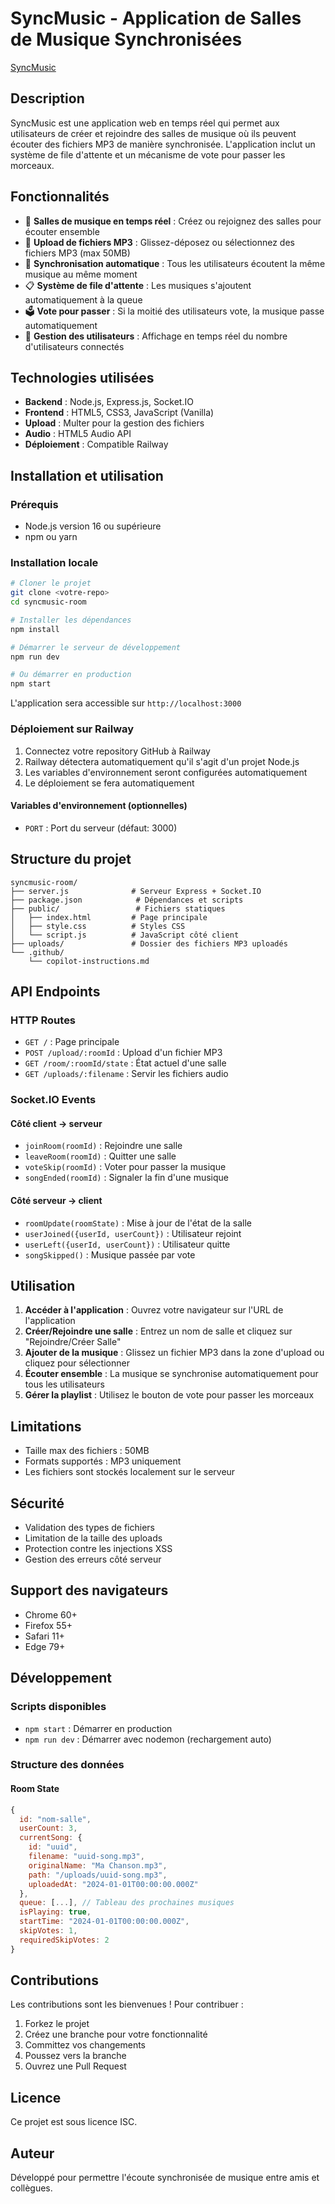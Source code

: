 # SyncMusic - Application de Salles de Musique Synchronisées
[SyncMusic](https://sync-mp3-listener.onrender.com/)
## Description

SyncMusic est une application web en temps réel qui permet aux utilisateurs de créer et rejoindre des salles de musique où ils peuvent écouter des fichiers MP3 de manière synchronisée. L'application inclut un système de file d'attente et un mécanisme de vote pour passer les morceaux.

## Fonctionnalités

- 🎵 **Salles de musique en temps réel** : Créez ou rejoignez des salles pour écouter ensemble
- 📁 **Upload de fichiers MP3** : Glissez-déposez ou sélectionnez des fichiers MP3 (max 50MB)
- 🔄 **Synchronisation automatique** : Tous les utilisateurs écoutent la même musique au même moment
- 📋 **Système de file d'attente** : Les musiques s'ajoutent automatiquement à la queue
- 🗳️ **Vote pour passer** : Si la moitié des utilisateurs vote, la musique passe automatiquement
- 👥 **Gestion des utilisateurs** : Affichage en temps réel du nombre d'utilisateurs connectés

## Technologies utilisées

- **Backend** : Node.js, Express.js, Socket.IO
- **Frontend** : HTML5, CSS3, JavaScript (Vanilla)
- **Upload** : Multer pour la gestion des fichiers
- **Audio** : HTML5 Audio API
- **Déploiement** : Compatible Railway

## Installation et utilisation

### Prérequis
- Node.js version 16 ou supérieure
- npm ou yarn

### Installation locale
```bash
# Cloner le projet
git clone <votre-repo>
cd syncmusic-room

# Installer les dépendances
npm install

# Démarrer le serveur de développement
npm run dev

# Ou démarrer en production
npm start
```

L'application sera accessible sur `http://localhost:3000`

### Déploiement sur Railway

1. Connectez votre repository GitHub à Railway
2. Railway détectera automatiquement qu'il s'agit d'un projet Node.js
3. Les variables d'environnement seront configurées automatiquement
4. Le déploiement se fera automatiquement

#### Variables d'environnement (optionnelles)
- `PORT` : Port du serveur (défaut: 3000)

## Structure du projet

```
syncmusic-room/
├── server.js              # Serveur Express + Socket.IO
├── package.json            # Dépendances et scripts
├── public/                 # Fichiers statiques
│   ├── index.html         # Page principale
│   ├── style.css          # Styles CSS
│   └── script.js          # JavaScript côté client
├── uploads/               # Dossier des fichiers MP3 uploadés
└── .github/
    └── copilot-instructions.md
```

## API Endpoints

### HTTP Routes
- `GET /` : Page principale
- `POST /upload/:roomId` : Upload d'un fichier MP3
- `GET /room/:roomId/state` : État actuel d'une salle
- `GET /uploads/:filename` : Servir les fichiers audio

### Socket.IO Events

#### Côté client → serveur
- `joinRoom(roomId)` : Rejoindre une salle
- `leaveRoom(roomId)` : Quitter une salle
- `voteSkip(roomId)` : Voter pour passer la musique
- `songEnded(roomId)` : Signaler la fin d'une musique

#### Côté serveur → client
- `roomUpdate(roomState)` : Mise à jour de l'état de la salle
- `userJoined({userId, userCount})` : Utilisateur rejoint
- `userLeft({userId, userCount})` : Utilisateur quitte
- `songSkipped()` : Musique passée par vote

## Utilisation

1. **Accéder à l'application** : Ouvrez votre navigateur sur l'URL de l'application
2. **Créer/Rejoindre une salle** : Entrez un nom de salle et cliquez sur "Rejoindre/Créer Salle"
3. **Ajouter de la musique** : Glissez un fichier MP3 dans la zone d'upload ou cliquez pour sélectionner
4. **Écouter ensemble** : La musique se synchronise automatiquement pour tous les utilisateurs
5. **Gérer la playlist** : Utilisez le bouton de vote pour passer les morceaux

## Limitations

- Taille max des fichiers : 50MB
- Formats supportés : MP3 uniquement
- Les fichiers sont stockés localement sur le serveur

## Sécurité

- Validation des types de fichiers
- Limitation de la taille des uploads
- Protection contre les injections XSS
- Gestion des erreurs côté serveur

## Support des navigateurs

- Chrome 60+
- Firefox 55+
- Safari 11+
- Edge 79+

## Développement

### Scripts disponibles
- `npm start` : Démarrer en production
- `npm run dev` : Démarrer avec nodemon (rechargement auto)

### Structure des données

#### Room State
```javascript
{
  id: "nom-salle",
  userCount: 3,
  currentSong: {
    id: "uuid",
    filename: "uuid-song.mp3",
    originalName: "Ma Chanson.mp3",
    path: "/uploads/uuid-song.mp3",
    uploadedAt: "2024-01-01T00:00:00.000Z"
  },
  queue: [...], // Tableau des prochaines musiques
  isPlaying: true,
  startTime: "2024-01-01T00:00:00.000Z",
  skipVotes: 1,
  requiredSkipVotes: 2
}
```

## Contributions

Les contributions sont les bienvenues ! Pour contribuer :

1. Forkez le projet
2. Créez une branche pour votre fonctionnalité
3. Committez vos changements
4. Poussez vers la branche
5. Ouvrez une Pull Request

## Licence

Ce projet est sous licence ISC.

## Auteur

Développé pour permettre l'écoute synchronisée de musique entre amis et collègues.
